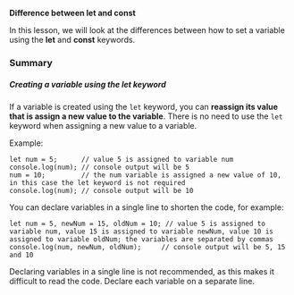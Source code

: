 **Difference between let and const**

In this lesson, we will look at the differences between how to set a variable using the **let** and **const** keywords.

### Summary
##### Creating a variable using the let keyword
If a variable is created using the `let` keyword, you can **reassign its value that is assign a new value to the variable**. There is no need to use the `let` keyword when assigning a new value to a variable.

Example: 
```
let num = 5;      // value 5 is assigned to variable num
console.log(num); // console output will be 5
num = 10;         // the num variable is assigned a new value of 10, in this case the let keyword is not required
console.log(num); // console output will be 10
```
You can declare variables in a single line to shorten the code, for example:
```
let num = 5, newNum = 15, oldNum = 10; // value 5 is assigned to variable num, value 15 is assigned to variable newNum, value 10 is assigned to variable oldNum; the variables are separated by commas
console.log(num, newNum, oldNum);     // console output will be 5, 15 and 10
```
Declaring variables in a single line is not recommended, as this makes it difficult to read the code. Declare each variable on a separate line.
